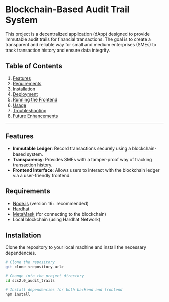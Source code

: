 # Blockchain-Based Audit Trail System

This project is a decentralized application (dApp) designed to provide immutable audit trails for financial transactions. The goal is to create a transparent and reliable way for small and medium enterprises (SMEs) to track transaction history and ensure data integrity.

## Table of Contents

1. [Features](#features)
2. [Requirements](#requirements)
3. [Installation](#installation)
4. [Deployment](#deployment)
5. [Running the Frontend](#running-the-frontend)
6. [Usage](#usage)
7. [Troubleshooting](#troubleshooting)
8. [Future Enhancements](#future-enhancements)

---

## Features

- **Immutable Ledger**: Record transactions securely using a blockchain-based system.
- **Transparency**: Provides SMEs with a tamper-proof way of tracking transaction history.
- **Frontend Interface**: Allows users to interact with the blockchain ledger via a user-friendly frontend.

## Requirements

- [Node.js](https://nodejs.org/) (version 16+ recommended)
- [Hardhat](https://hardhat.org/)
- [MetaMask](https://metamask.io/) (for connecting to the blockchain)
- Local blockchain (using Hardhat Network)

## Installation

Clone the repository to your local machine and install the necessary dependencies.

```bash
# Clone the repository
git clone <repository-url>

# Change into the project directory
cd scs2.0_audit_trails

# Install dependencies for both backend and frontend
npm install
```
